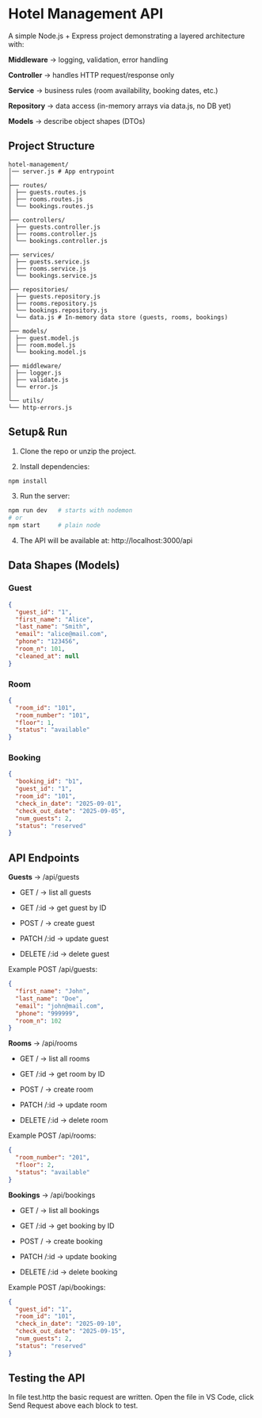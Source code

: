 # Hotel Management API

A simple Node.js + Express project demonstrating a layered architecture with:

**Middleware** → logging, validation, error handling

**Controller** → handles HTTP request/response only

**Service** → business rules (room availability, booking dates, etc.)

**Repository** → data access (in-memory arrays via data.js, no DB yet)

**Models** → describe object shapes (DTOs)

## Project Structure
```
hotel-management/
│── server.js # App entrypoint
│
├── routes/
│ ├── guests.routes.js
│ ├── rooms.routes.js
│ └── bookings.routes.js
│
├── controllers/
│ ├── guests.controller.js
│ ├── rooms.controller.js
│ └── bookings.controller.js
│
├── services/
│ ├── guests.service.js
│ ├── rooms.service.js
│ └── bookings.service.js
│
├── repositories/
│ ├── guests.repository.js
│ ├── rooms.repository.js
│ └── bookings.repository.js
│ └── data.js # In-memory data store (guests, rooms, bookings)
│
├── models/
│ ├── guest.model.js
│ ├── room.model.js
│ └── booking.model.js
│
├── middleware/
│ ├── logger.js
│ ├── validate.js
│ └── error.js
│
└── utils/
└── http-errors.js
```

## Setup& Run

1. Clone the repo or unzip the project.

2. Install dependencies:

```bash
npm install
```

3. Run the server:

```bash
npm run dev   # starts with nodemon
# or
npm start     # plain node
```

4. The API will be available at:
   http://localhost:3000/api

## Data Shapes (Models)

### Guest

```json
{
  "guest_id": "1",
  "first_name": "Alice",
  "last_name": "Smith",
  "email": "alice@mail.com",
  "phone": "123456",
  "room_n": 101,
  "cleaned_at": null
}
```

### Room

```json
{
  "room_id": "101",
  "room_number": "101",
  "floor": 1,
  "status": "available"
}
```

### Booking

```json
{
  "booking_id": "b1",
  "guest_id": "1",
  "room_id": "101",
  "check_in_date": "2025-09-01",
  "check_out_date": "2025-09-05",
  "num_guests": 2,
  "status": "reserved"
}
```

## API Endpoints

**Guests** → /api/guests

- GET / → list all guests

- GET /:id → get guest by ID

- POST / → create guest

- PATCH /:id → update guest

- DELETE /:id → delete guest

Example POST /api/guests:

```json
{
  "first_name": "John",
  "last_name": "Doe",
  "email": "john@mail.com",
  "phone": "999999",
  "room_n": 102
}
```

**Rooms** → /api/rooms

- GET / → list all rooms

- GET /:id → get room by ID

- POST / → create room

- PATCH /:id → update room

- DELETE /:id → delete room

Example POST /api/rooms:

```json
{
  "room_number": "201",
  "floor": 2,
  "status": "available"
}
```

**Bookings** → /api/bookings

- GET / → list all bookings

- GET /:id → get booking by ID

- POST / → create booking

- PATCH /:id → update booking

- DELETE /:id → delete booking

Example POST /api/bookings:

```json
{
  "guest_id": "1",
  "room_id": "101",
  "check_in_date": "2025-09-10",
  "check_out_date": "2025-09-15",
  "num_guests": 2,
  "status": "reserved"
}
```

## Testing the API

In file test.http the basic request are written.
Open the file in VS Code, click Send Request above each block to test.
